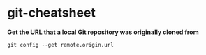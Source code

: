# git-cheatsheet

**Get the URL that a local Git repository was originally cloned from**

`git config --get remote.origin.url`
